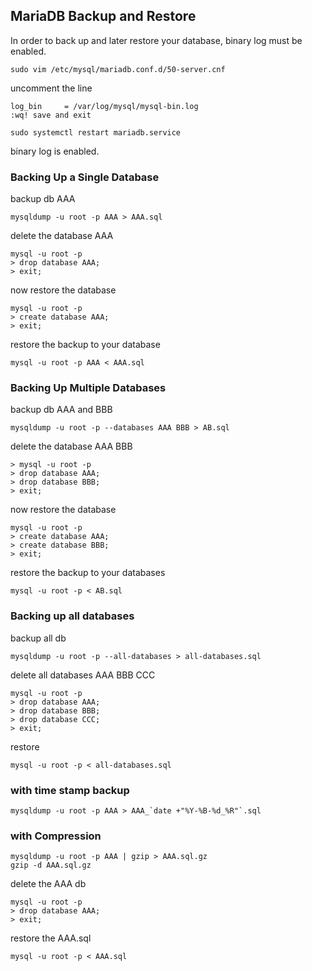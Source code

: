 ## MariaDB Backup and Restore

In order to back up and later restore your database, binary log must be enabled.
```
sudo vim /etc/mysql/mariadb.conf.d/50-server.cnf
```
uncomment the line
```
log_bin     = /var/log/mysql/mysql-bin.log
:wq! save and exit
```
```
sudo systemctl restart mariadb.service
```
binary log is enabled.


### Backing Up a Single Database
backup db AAA
```
mysqldump -u root -p AAA > AAA.sql
```
delete the database AAA
```
mysql -u root -p
> drop database AAA;
> exit;
```
now restore the database
```
mysql -u root -p
> create database AAA;
> exit;
```
restore the backup to your database
```
mysql -u root -p AAA < AAA.sql
```


### Backing Up Multiple Databases
backup db AAA and BBB
```
mysqldump -u root -p --databases AAA BBB > AB.sql
```
delete the database AAA BBB
```
> mysql -u root -p
> drop database AAA;
> drop database BBB;
> exit;
```
now restore the database
```
mysql -u root -p
> create database AAA;
> create database BBB;
> exit;
```
restore the backup to your databases
```
mysql -u root -p < AB.sql
```

### Backing up all databases
backup all db
```
mysqldump -u root -p --all-databases > all-databases.sql
```
delete all databases AAA BBB CCC
```
mysql -u root -p
> drop database AAA;
> drop database BBB;
> drop database CCC;
> exit;
```
restore
```
mysql -u root -p < all-databases.sql
```

### with time stamp backup
```
mysqldump -u root -p AAA > AAA_`date +"%Y-%B-%d_%R"`.sql
```

### with Compression
```
mysqldump -u root -p AAA | gzip > AAA.sql.gz
gzip -d AAA.sql.gz
```
delete the AAA db
```
mysql -u root -p
> drop database AAA;
> exit;
```
restore the AAA.sql
```
mysql -u root -p < AAA.sql
```


